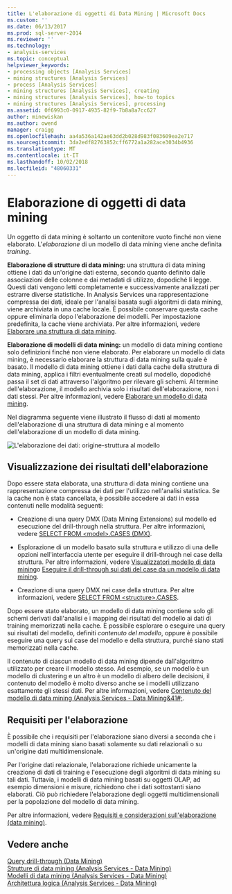 ```yaml
---
title: L'elaborazione di oggetti di Data Mining | Microsoft Docs
ms.custom: ''
ms.date: 06/13/2017
ms.prod: sql-server-2014
ms.reviewer: ''
ms.technology:
- analysis-services
ms.topic: conceptual
helpviewer_keywords:
- processing objects [Analysis Services]
- mining structures [Analysis Services]
- process [Analysis Services]
- mining structures [Analysis Services], creating
- mining structures [Analysis Services], how-to topics
- mining structures [Analysis Services], processing
ms.assetid: 0f6993c0-0917-4935-82f9-7b8a8a7cc627
author: minewiskan
ms.author: owend
manager: craigg
ms.openlocfilehash: aa4a536a142ae63dd2b028d983f083609ea2e717
ms.sourcegitcommit: 3da2edf82763852cff6772a1a282ace3034b4936
ms.translationtype: MT
ms.contentlocale: it-IT
ms.lasthandoff: 10/02/2018
ms.locfileid: "48060331"
---
```

# <a name="processing-data-mining-objects"></a>Elaborazione di oggetti di data mining
  Un oggetto di data mining è soltanto un contenitore vuoto finché non viene elaborato. L'*elaborazione* di un modello di data mining viene anche definita *training*.  
  
 **Elaborazione di strutture di data mining:** una struttura di data mining ottiene i dati da un'origine dati esterna, secondo quanto definito dalle associazioni delle colonne e dai metadati di utilizzo, dopodiché li legge. Questi dati vengono letti completamente e successivamente analizzati per estrarre diverse statistiche. In Analysis Services una rappresentazione compressa dei dati, ideale per l'analisi basata sugli algoritmi di data mining, viene archiviata in una cache locale. È possibile conservare questa cache oppure eliminarla dopo l'elaborazione dei modelli. Per impostazione predefinita, la cache viene archiviata. Per altre informazioni, vedere [Elaborare una struttura di data mining](process-a-mining-structure.md).  
  
 **Elaborazione di modelli di data mining:** un modello di data mining contiene solo definizioni finché non viene elaborato. Per elaborare un modello di data mining, è necessario elaborare la struttura di data mining sulla quale è basato. Il modello di data mining ottiene i dati dalla cache della struttura di data mining, applica i filtri eventualmente creati sul modello, dopodiché passa il set di dati attraverso l'algoritmo per rilevare gli schemi. Al termine dell'elaborazione, il modello archivia solo i risultati dell'elaborazione, non i dati stessi. Per altre informazioni, vedere [Elaborare un modello di data mining](process-a-mining-model.md).  
  
 Nel diagramma seguente viene illustrato il flusso di dati al momento dell'elaborazione di una struttura di data mining e al momento dell'elaborazione di un modello di data mining.  
  
 ![L'elaborazione dei dati: origine-struttura al modello](../media/dmcon-modelarch.gif "l'elaborazione dei dati: origine-struttura al modello")  
  
## <a name="viewing-the-results-of-processing"></a>Visualizzazione dei risultati dell'elaborazione  
 Dopo essere stata elaborata, una struttura di data mining contiene una rappresentazione compressa dei dati per l'utilizzo nell'analisi statistica. Se la cache non è stata cancellata, è possibile accedere ai dati in essa contenuti nelle modalità seguenti:  
  
-   Creazione di una query DMX (Data Mining Extensions) sul modello ed esecuzione del drill-through nella struttura. Per altre informazioni, vedere [SELECT FROM &#60;model&#62;.CASES &#40;DMX&#41;](/sql/dmx/select-from-model-content-dmx).  
  
-   Esplorazione di un modello basato sulla struttura e utilizzo di una delle opzioni nell'interfaccia utente per eseguire il drill-through nei case della struttura. Per altre informazioni, vedere [Visualizzatori modello di data mining](data-mining-model-viewers.md)o [Eseguire il drill-through sui dati del case da un modello di data mining](drill-through-to-case-data-from-a-mining-model.md).  
  
-   Creazione di una query DMX nei case della struttura. Per altre informazioni, vedere [SELECT FROM &#60;structure&#62;.CASES](/sql/dmx/select-from-structure-cases).  
  
 Dopo essere stato elaborato, un modello di data mining contiene solo gli schemi derivati dall'analisi e i mapping dei risultati del modello ai dati di training memorizzati nella cache. È possibile esplorare o eseguire una query sui risultati del modello, definiti *contenuto del modello*, oppure è possibile eseguire una query sui case del modello e della struttura, purché siano stati memorizzati nella cache.  
  
 Il contenuto di ciascun modello di data mining dipende dall'algoritmo utilizzato per creare il modello stesso. Ad esempio, se un modello è un modello di clustering e un altro è un modello di albero delle decisioni, il contenuto del modello è molto diverso anche se i modelli utilizzano esattamente gli stessi dati. Per altre informazioni, vedere [Contenuto del modello di data mining &#40;Analysis Services - Data Mining&41#;](mining-model-content-analysis-services-data-mining.md).  
  
## <a name="processing-requirements"></a>Requisiti per l'elaborazione  
 È possibile che i requisiti per l'elaborazione siano diversi a seconda che i modelli di data mining siano basati solamente su dati relazionali o su un'origine dati multidimensionale.  
  
 Per l'origine dati relazionale, l'elaborazione richiede unicamente la creazione di dati di training e l'esecuzione degli algoritmi di data mining su tali dati. Tuttavia, i modelli di data mining basati su oggetti OLAP, ad esempio dimensioni e misure, richiedono che i dati sottostanti siano elaborati. Ciò può richiedere l'elaborazione degli oggetti multidimensionali per la popolazione del modello di data mining.  
  
 Per altre informazioni, vedere [Requisiti e considerazioni sull'elaborazione &#40;data mining&#41;](processing-requirements-and-considerations-data-mining.md).  
  
## <a name="see-also"></a>Vedere anche  
 [Query drill-through &#40;Data Mining&#41;](drillthrough-queries-data-mining.md)   
 [Strutture di data mining &#40;Analysis Services - Data Mining&#41;](mining-structures-analysis-services-data-mining.md)   
 [Modelli di data mining &#40;Analysis Services - Data Mining&#41;](mining-models-analysis-services-data-mining.md)   
 [Architettura logica &#40;Analysis Services - Data Mining&#41;](logical-architecture-analysis-services-data-mining.md)  
  
  
